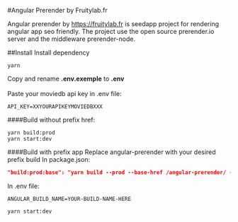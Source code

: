 #Angular Prerender by Fruitylab.fr

Angular prerender by https://fruitylab.fr is seedapp project for rendering angular app seo friendly. The project use the open source prerender.io server and the middleware prerender-node.

##Install
Install dependency
```shell script
yarn
``` 
Copy and rename **.env.exemple** to **.env** <br><br>
Paste your moviedb api key in .env file:
```text
API_KEY=XXYOURAPIKEYMOVIEDBXXX
```
####Build without prefix href:
```shell script
yarn build:prod
yarn start:dev
``` 
####Build with prefix app
Replace angular-prerender with your desired prefix build
In package.json:
```json
"build:prod:base": "yarn build --prod --base-href /angular-prerender/ --outputPath dist/angular-prerender && yarn build:server",
```
In .env file:
```text
ANGULAR_BUILD_NAME=YOUR-BUILD-NAME-HERE
```
```shell script
yarn start:dev
``` 
